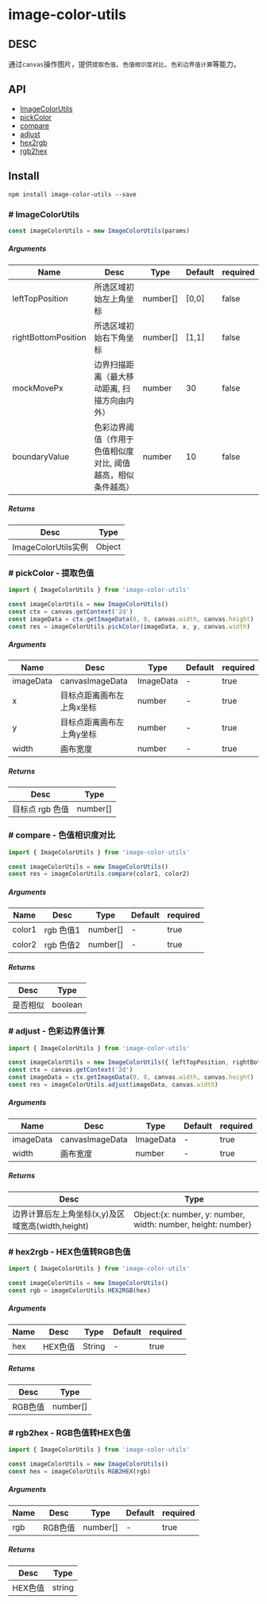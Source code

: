# image-color-utils

## DESC
通过`canvas`操作图片，提供`提取色值`、`色值相识度对比`、`色彩边界值计算`等能力。

## API
- [ImageColorUtils](#-imagecolorutils)
- [pickColor](#-pickcolor---提取色值)
- [compare](#-compare---色值相识度对比)
- [adjust](#-adjust---色彩边界值计算)
- [hex2rgb](#-hex2rgb---hex色值转rgb色值)
- [rgb2hex](#-rgb2hex---rgb色值转hex色值)

## Install
```
npm install image-color-utils --save
```

### \# ImageColorUtils
```javascript
const imageColorUtils = new ImageColorUtils(params)
```
##### Arguments
Name | Desc | Type | Default | required
---- | ---- | ---- | ----- | ----
leftTopPosition | 所选区域初始左上角坐标 | number[] | [0,0] | false
rightBottomPosition | 所选区域初始右下角坐标 | number[] | [1,1] | false
mockMovePx |  边界扫描距离（最大移动距离, 扫描方向由内外） | number | 30 | false
boundaryValue | 色彩边界阈值（作用于色值相似度对比, 阈值越高，相似条件越高） | number | 10 | false
##### Returns
Desc  | Type 
-------- | -------- 
ImageColorUtils实例 | Object

### \# pickColor - 提取色值 
```javascript
import { ImageColorUtils } from 'image-color-utils'

const imageColorUtils = new ImageColorUtils()
const ctx = canvas.getContext('2d')
const imageData = ctx.getImageData(0, 0, canvas.width, canvas.height)
const res = imageColorUtils.pickColor(imageData, x, y, canvas.width)
```
##### Arguments
Name  | Desc  | Type | Default | required
-------- | -------- | -------- | -------- | -----
imageData | canvasImageData | ImageData | - | true
x | 目标点距离画布左上角x坐标 | number | - | true
y | 目标点距离画布左上角y坐标 | number | - | true
width | 画布宽度 | number | - | true
##### Returns
Desc  | Type 
-------- | -------- 
目标点 rgb 色值 | number[] 

### \# compare - 色值相识度对比
```javascript
import { ImageColorUtils } from 'image-color-utils'

const imageColorUtils = new ImageColorUtils()
const res = imageColorUtils.compare(color1, color2)
```
##### Arguments
Name  | Desc  | Type | Default | required
-------- | -------- | -------- | -------- | -----
color1 | rgb 色值1 | number[] | - | true
color2 | rgb 色值2 | number[] | - | true
##### Returns
Desc  | Type 
-------- | -------- 
是否相似 | boolean

### \# adjust - 色彩边界值计算
```javascript
import { ImageColorUtils } from 'image-color-utils'

const imageColorUtils = new ImageColorUtils({ leftTopPosition, rightBottomPosition })
const ctx = canvas.getContext('2d')
const imageData = ctx.getImageData(0, 0, canvas.width, canvas.height)
const res = imageColorUtils.adjust(imageData, canvas.width)
```
##### Arguments
Name  | Desc  | Type | Default | required
-------- | -------- | -------- | -------- | -----
imageData | canvasImageData | ImageData | - | true
width | 画布宽度 | number | - | true
##### Returns
Desc  | Type 
-------- | -------- 
边界计算后左上角坐标(x,y)及区域宽高(width,height) | Object:{x: number, y: number, width: number, height: number}

### \# hex2rgb - HEX色值转RGB色值
```javascript
import { ImageColorUtils } from 'image-color-utils'

const imageColorUtils = new ImageColorUtils()
const rgb = imageColorUtils.HEX2RGB(hex)
```
##### Arguments
Name  | Desc  | Type | Default | required
-------- | -------- | -------- | -------- | -----
hex | HEX色值 | String | - | true

##### Returns
Desc  | Type 
-------- | -------- 
RGB色值 | number[]

### \# rgb2hex - RGB色值转HEX色值
```javascript
import { ImageColorUtils } from 'image-color-utils'

const imageColorUtils = new ImageColorUtils()
const hex = imageColorUtils.RGB2HEX(rgb)
```
##### Arguments
Name  | Desc  | Type | Default | required
-------- | -------- | -------- | -------- | -----
rgb | RGB色值 | number[] | - | true

##### Returns
Desc  | Type 
-------- | -------- 
HEX色值 | string


